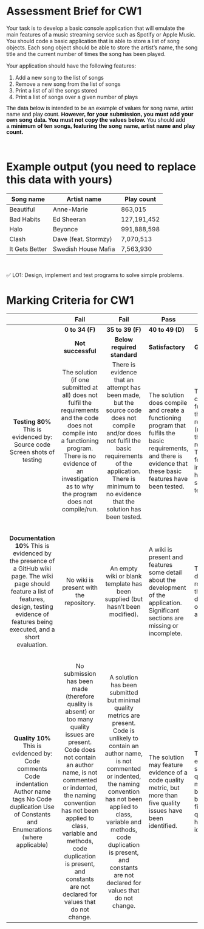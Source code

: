 # Assessment Brief for CW1 

Your task is to develop a basic console application that will emulate the main features of a music streaming service such as Spotify or Apple Music. You should code a basic application that is able to store a list of song objects. Each song object should be able to store the artist’s name, the song title and the current number of times the song has been played.  
  
Your application should have the following features:
1.	Add a new song to the list of songs
2.	Remove a new song from the list of songs
3.	Print a list of all the songs stored
4.	Print a list of songs over a given number of plays  
 
<html xmlns:o="urn:schemas-microsoft-com:office:office"
xmlns:w="urn:schemas-microsoft-com:office:word"
xmlns:m="http://schemas.microsoft.com/office/2004/12/omml"
xmlns="http://www.w3.org/TR/REC-html40"><p class="MsoNormal" style="margin: 0cm 0cm 8pt; line-height: 15.693334px; font-size: 11pt; font-family: Arial, sans-serif; caret-color: rgb(0, 0, 0); color: rgb(0, 0, 0); font-style: normal; font-variant-caps: normal; font-weight: 400; letter-spacing: normal; orphans: auto; text-align: start; text-indent: 0px; text-transform: none; white-space: normal; widows: auto; word-spacing: 0px; -webkit-text-size-adjust: auto; -webkit-text-stroke-width: 0px; text-decoration: none;"><span style="font-family: Calibri, sans-serif; color: black;">The data below is intended to be an example of values for song name, artist name and play count.<span class="Apple-converted-space"> </span><b>However, for your submission, you must add your own song data. You must not copy the values below.<span class="Apple-converted-space"> </span></b>You should add a<span class="Apple-converted-space"> </span><b>minimum of</b><span class="Apple-converted-space"> </span><b>ten songs, featuring the song name, artist name and play count.<span class="Apple-converted-space"> </span></b><o:p></o:p></span></p><p class="MsoNormal" style="margin: 0cm 0cm 8pt; line-height: 15.693334px; font-size: 11pt; font-family: Arial, sans-serif; caret-color: rgb(0, 0, 0); color: rgb(0, 0, 0); font-style: normal; font-variant-caps: normal; font-weight: 400; letter-spacing: normal; orphans: auto; text-align: start; text-indent: 0px; text-transform: none; white-space: normal; widows: auto; word-spacing: 0px; -webkit-text-size-adjust: auto; -webkit-text-stroke-width: 0px; text-decoration: none;"><span style="font-family: Calibri, sans-serif; color: black;"><o:p> </o:p></span></p>

# Example output (you need to replace this data with yours)
Song name | Artist name | Play count
-- | -- | --
Beautiful | Anne-Marie | 863,015
Bad Habits | Ed Sheeran | 127,191,452
Halo | Beyonce | 991,888,598
Clash | Dave (feat. Stormzy) | 7,070,513
It Gets Better | Swedish House Mafia | 7,563,930

<p class="MsoNormal" style="margin: 0cm 0cm 8pt; line-height: 15.693334px; font-size: 11pt; font-family: Arial, sans-serif; caret-color: rgb(0, 0, 0); color: rgb(0, 0, 0); font-style: normal; font-variant-caps: normal; font-weight: 400; letter-spacing: normal; orphans: auto; text-align: start; text-indent: 0px; text-transform: none; white-space: normal; widows: auto; word-spacing: 0px; -webkit-text-size-adjust: auto; -webkit-text-stroke-width: 0px; text-decoration: none;"><span style="font-family: Calibri, sans-serif;"><o:p> </o:p></span></p></html>

   

✅ LO1: Design, implement and test programs to solve simple problems.

# Marking Criteria for CW1 

|  | Fail | Fail | Pass | Pass | Pass | Pass | Pass |
| :---: | :---: | :---: | ---- | ---- | ---- | ---- | ---- |
|  | **0 to 34 (F)** | **35 to 39 (F)** | **40 to 49 (D)** | **50 to 59 (C)** | **60 to 69 (B)** | **70 to 79 (A)** | **80 to 100 (A)** |
|  | **Not successful**| **Below required standard** | **Satisfactory** | **Good** | **Very Good** | **Excellent** | **Outstanding** |
| **Testing 80%** This is evidenced by: Source code Screen shots of testing | The solution (if one submitted at all) does not fulfil the requirements and the code does not compile into a functioning program. There is no evidence of an investigation as to why the program does not compile/run. | There is evidence that an attempt has been made, but the source code does not compile and/or does not fulfil the basic requirements of the application. There is minimum to no evidence that the solution has been tested. | The solution does compile and create a functioning program that fulfils the basic requirements, and there is evidence that these basic features have been tested. | The solution compiles and fulfils half of the stated requirements (more than the basic requirements). These features implemented have supporting test evidence. | The solution compiles fulfils most (not all) of the stated requirements. The implementation of these features is supported by appropriate test evidence. | The solution compiles, works without exception and fulfils all the requirements and evidence is presented of these features being fully tested. | In addition to a complete and functioning solution, a feature (or several) has been added that makes the application ‘stand out.’ There is evidence that all functionality (including the new features) has been fully tested.  |
| **Documentation 10%** This is evidenced by the presence of a GitHub wiki page. The wiki page should feature a list of features, design, testing evidence of features being executed, and a short evaluation. | No wiki is present with the repository. | An empty wiki or blank template has been supplied (but hasn’t been modified). | A wiki is present and features some detail about the development of the application. Significant sections are missing or incomplete. | The wiki documents roughly half the development of this application.  | The wiki documents most of the development journey of the application but has one or two omissions.  | The development of the application has been detailed in the wiki, but there are one or two minor issues with what has been presented. | The development of the application has been extensively detailed featuring comprehensive commentary and discussion of features. No issues were found, and outstanding features have been fully documented. |
| **Quality 10%** This is evidenced by: Code comments Code indentation Author name tags No Code duplication Use of Constants and Enumerations (where applicable) | No submission has been made (therefore quality is absent) or too many quality issues are present. Code does not contain an author name, is not commented or indented, the naming convention has not been applied to class, variable and methods, code duplication is present, and constants are not declared for values that do not change. | A solution has been submitted but minimal quality metrics are present. Code is unlikely to contain an author name, is not commented or indented, the naming convention has not been applied to class, variable and methods, code duplication is present, and constants are not declared for values that do not change. | The solution may feature evidence of a code quality metric, but more than five quality issues have been identified.  | There is evidence that some code quality metrics have been applied but four to five minor quality issues have been identified. | There is evidence that code quality metrics have been applied consistently, but two or three minor quality issues have been identified. | All code quality metrics have been applied consistently, but with one minor exception. For example, one method comment may be missing, but comments are present in all other places. | All code quality metrics are implemented consistently across all the submitted source code; in short, no issues can be found. |



